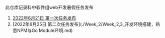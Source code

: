 此仓库记录科中软件组web开发暑假任务发布

1.  [2022年6月21日 第一次任务发布](./Week_1/Week_1_Git与Github的基本使用.md)
2.  [2022年6月25日 第二次任务发布](./Week_2/Week_2,3_开发环境搭建，熟悉NPM与Go Module环境.md)


